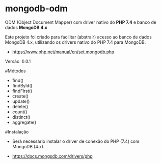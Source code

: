 # mongodb-odm 
ODM (Object Document Mapper) com driver nativo do **PHP 7.4** e banco de dados **MongoDB 4.x**

Este projeto foi criado para facilitar (abstrair) acesso ao banco de dados 
MongoDB 4.x, utilizando os drivers nativo do PHP 7.4 para MongoDB.

- https://www.php.net/manual/en/set.mongodb.php

Versão: 0.0.1

#Métodos
- find()
- findById()
- findFirst()
- create()
- update()
- delete()
- count()
- distinct()
- aggregate()

#Instalação

- Será necessário instalar o driver de conexão do PHP (7.4) com MongoDB (4.x).

- https://docs.mongodb.com/drivers/php

